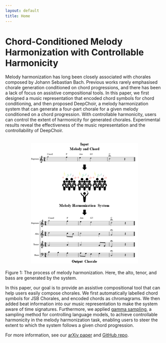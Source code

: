 ```yaml
---
layout: default
title: Home
---
```


<script src="https://cdn.mathjax.org/mathjax/latest/MathJax.js?config=TeX-AMS-MML_HTMLorMML" type="text/javascript"></script>
<script type="text/x-mathjax-config">
    MathJax.Hub.Config({
        tex2jax: {
        skipTags: ['script', 'noscript', 'style', 'textarea', 'pre'],
        inlineMath: [['$','$']]
        }
    });
</script>

# Chord-Conditioned Melody Harmonization with Controllable Harmonicity

Melody harmonization has long been closely associated with chorales composed by Johann Sebastian Bach. Previous works rarely emphasised chorale generation conditioned on chord progressions, and there has been a lack of focus on assistive compositional tools. In this paper, we first designed a music representation that encoded chord symbols for chord conditioning, and then proposed DeepChoir, a melody harmonization system that can generate a four-part chorale for a given melody conditioned on a chord progression. With controllable harmonicity, users can control the extent of harmonicity for generated chorales. Experimental results reveal the effectiveness of the music representation and the controllability of DeepChoir.

<br>
<center><img src="figs/fig1.png" alt="overall_model" style="zoom:75%"></center>
<br>
Figure 1: The process of melody harmonization. Here, the alto, tenor, and bass are generated by the system.
<br>

In this paper, our goal is to provide an assistive compositional tool that can help users easily compose chorales. We first automatically labelled chord symbols for JSB Chorales, and encoded chords as chromagrams. We then added beat information into our music representation to make the system aware of time signatures. Furthermore, we applied [gamma sampling](https://arxiv.org/pdf/2205.06036.pdf), a sampling method for controlling language models, to achieve controllable harmonicity in the melody harmonization task, enabling users to steer the extent to which the system follows a given chord progression.

For more information, see our [arXiv paper](https://arxiv.org/pdf/2202.08423.pdf) and [GitHub repo](https://github.com/sander-wood/deepchoir).
